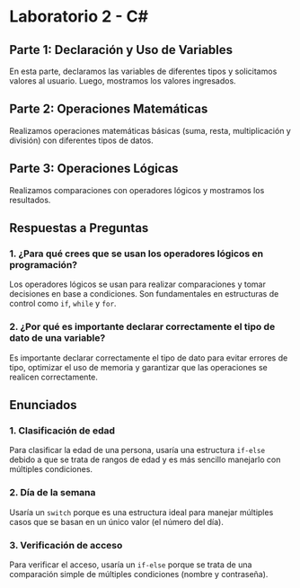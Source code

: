 # Laboratorio 2 - C#

## Parte 1: Declaración y Uso de Variables
En esta parte, declaramos las variables de diferentes tipos y solicitamos valores al usuario. Luego, mostramos los valores ingresados.

## Parte 2: Operaciones Matemáticas
Realizamos operaciones matemáticas básicas (suma, resta, multiplicación y división) con diferentes tipos de datos.

## Parte 3: Operaciones Lógicas
Realizamos comparaciones con operadores lógicos y mostramos los resultados.

## Respuestas a Preguntas

### 1. ¿Para qué crees que se usan los operadores lógicos en programación?
Los operadores lógicos se usan para realizar comparaciones y tomar decisiones en base a condiciones. Son fundamentales en estructuras de control como `if`, `while` y `for`.

### 2. ¿Por qué es importante declarar correctamente el tipo de dato de una variable?
Es importante declarar correctamente el tipo de dato para evitar errores de tipo, optimizar el uso de memoria y garantizar que las operaciones se realicen correctamente.

## Enunciados

### 1. Clasificación de edad
Para clasificar la edad de una persona, usaría una estructura `if-else` debido a que se trata de rangos de edad y es más sencillo manejarlo con múltiples condiciones.

### 2. Día de la semana
Usaría un `switch` porque es una estructura ideal para manejar múltiples casos que se basan en un único valor (el número del día).

### 3. Verificación de acceso
Para verificar el acceso, usaría un `if-else` porque se trata de una comparación simple de múltiples condiciones (nombre y contraseña).
